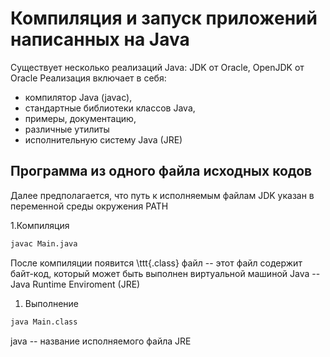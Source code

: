 # Компиляция и запуск приложений написанных на Java

Существует несколько реализаций Java: JDK от Oracle, OpenJDK от Oracle
Реализация включает в себя:
- компилятор Java (javac),
- стандартные библиотеки классов Java, 
- примеры, документацию, 
- различные утилиты 
- исполнительную систему Java (JRE)

## Программа из одного файла исходных кодов

Далее предполагается, что путь к исполняемым файлам JDK указан в переменной среды окружения PATH

1.Компиляция
 ```bash 
 javac Main.java
 ```
 После компиляции появится \ttt{.class} файл  -- этот файл содержит байт-код, который может быть выполнен виртуальной машиной Java -- Java Runtime Enviroment (JRE)
1. Выполнение
```bash
java Main.class
```
java -- название исполняемого файла JRE
